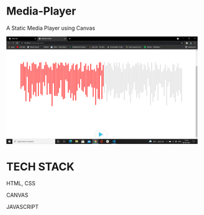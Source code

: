 # Media-Player
A Static Media Player using Canvas

<img src="/image.png">

<h1>TECH STACK</h1>

<p>HTML, CSS</p>
<p>CANVAS</p>
<p>JAVASCRIPT</p>
